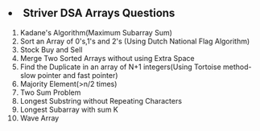 
  <h2><li>Striver DSA Arrays Questions</li></h2>
  <ol type="1">
    <li>Kadane's Algorithm(Maximum Subarray Sum)</li>
    <li>Sort an Array of 0's,1's and 2's (Using Dutch National Flag Algorithm)</li>
    <li>Stock Buy and Sell</li>
    <li>Merge Two Sorted Arrays without using Extra Space</li>
    <li>Find the Duplicate in an array of N+1 integers(Using Tortoise method-slow pointer and fast pointer)</li>
    <li>Majority Element(>n/2 times)</li>
    <li>Two Sum Problem</li>
    <li>Longest Substring without Repeating Characters </li>
    <li>Longest Subarray with sum K</li>
    <li>Wave Array</li>
  </ol>
    
  
